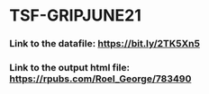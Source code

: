 # TSF-GRIPJUNE21

### Link to the datafile: https://bit.ly/2TK5Xn5
### Link to the output html file: https://rpubs.com/Roel_George/783490
